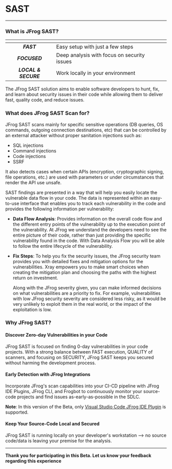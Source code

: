 # SAST

***

### What is JFrog SAST?

<table data-view="cards"><thead><tr><th align="center"></th><th></th><th></th></tr></thead><tbody><tr><td align="center"><em><strong>FAST</strong></em></td><td>Easy setup with just a few steps</td><td></td></tr><tr><td align="center"> <em><strong>FOCUSED</strong></em></td><td>Deep analysis with focus on security issues</td><td></td></tr><tr><td align="center"><em><strong>LOCAL &#x26; SECURE</strong></em></td><td>Work locally in your environment </td><td></td></tr></tbody></table>

The JFrog SAST solution aims to enable software developers to hunt, fix, and learn about security issues in their code while allowing them to deliver fast, quality code, and reduce issues.

### What does JFrog SAST Scan for?

JFrog SAST scans mainly for specific sensitive operations (DB queries, OS commands, outgoing connection destinations, etc) that can be controlled by an external attacker without proper sanitation injections such as:

* SQL injections
* Command injections
* Code injections
* SSRF&#x20;

It also detects cases when certain APIs (encryption, cryptographic signing, file operations, etc.) are used with parameters or under circumstances that render the API use unsafe.

SAST findings are presented in a way that will help you easily locate the vulnerable data flow in your code. The data is represented within an easy-to-use interface that enables you to track each vulnerability in the code and provides the following information per vulnerability:

* **Data Flow Analysis**: Provides information on the overall code flow and the different entry points of the vulnerability up to the execution point of the vulnerability. At JFrog we understand the developers need to see the entire picture of their code, rather than just providing the specific vulnerability found in the code. With Data Analysis Flow you will be able to follow the entire lifecycle of the vulnerability.
*   **Fix Steps**: To help you fix the security issues, the JFrog security team provides you with detailed fixes and mitigation options for the vulnerabilities. Xray empowers you to make smart choices when creating the mitigation plan and choosing the paths with the highest return on investment.

    Along with the JFrog severity given, you can make informed decisions on what vulnerabilities are a priority to fix. For example, vulnerabilities with low JFrog security severity are considered less risky, as it would be very unlikely to exploit them in the real world, or the impact of the exploitation is low.

### Why JFrog SAST?

#### Discover Zero-day Vulnerabilities in your Code

JFrog SAST is focused on finding 0-day vulnerabilities in your code projects. With a strong balance between FAST execution, QUALITY of scanners, and focusing on SECURITY, JFrog SAST keeps you secured without harming the development process.

#### Early Detection with JFrog Integrations

Incorporate JFrog's scan capabilities into your CI-CD pipeline with JFrog IDE Plugins, JFrog CLI, and Frogbot to continuously monitor your source-code projects and find issues as-early-as-possible in the SDLC.

**Note**: In this version of the Beta, only [Visual Studio Code JFrog IDE Plugin](../../ide/jfrog-security-in-your-ide/visual-studio-code/) is supported.&#x20;

#### Keep Your Source-Code Local and Secured

JFrog SAST is running locally on your developer's workstation --> no source code/data is leaving your premise for the analysis.

***

**Thank you for participating in this Beta. Let us know your feedback regarding this experience**
